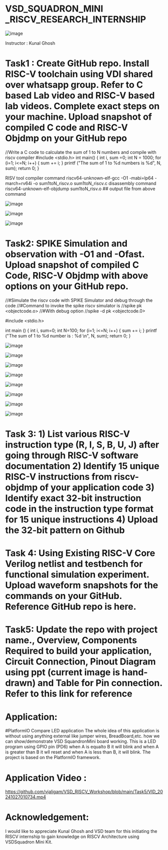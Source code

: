 # VSD_SQUADRON_MINI _RISCV_RESEARCH_INTERNSHIP

![image](https://github.com/user-attachments/assets/b274e917-58a5-457f-857a-661ee18211b7)


Instructor : Kunal Ghosh


# Task1 : Create GitHub repo. Install RISC-V toolchain using VDI shared over whatsapp group. Refer to C based Lab video and RISC-V based lab videos. Complete exact steps on your machine. Upload snapshot of compiled C code and RISC-V Objdmp on your GitHub repo


//Write a C code to calculate the sum of 1 to N numbers and compile with riscv compiler
#include <stdio.h>
int main() {
  int i, sum =0;
  int N = 1000;
  for (i=1; i<=N; i++) {
    sum += i;
  }
  printf ("The sum of 1 to %d numbers is %d", N, sum);
  return 0;
}


RISV tool compiler command
riscv64-unknown-elf-gcc -O1 -mabi=lp64 -march=rv64i -o sum1toN_riscv.o sum1toN_riscv.c
disassembly command
riscv64-unknown-elf-objdump sum1toN_risv.o  ## output file from above command

![image](https://github.com/user-attachments/assets/a47a1172-8dd8-430c-911d-3b2b27fe3dbd)


![image](https://github.com/user-attachments/assets/7cc097b1-edc4-4dc4-b847-a915ec173fa0)


![image](https://github.com/user-attachments/assets/41713ec5-040c-4ead-abf1-0ca97b81d62d)



# Task2: SPIKE Simulation and observation with -O1 and -Ofast. Upload snapshot of compiled C Code, RISC-V Objdmp with above options on your GitHub repo. 

//#Simulate the riscv code with SPIKE Simulator and debug through the code
//#Command to invoke the spike riscv simulator is
//spike pk <objectcode.o> 
//#With debug option
//spike -d pk <objectcode.0>

#include <stdio.h>

int main () {
  int i, sum=0;
  int N=100;
  for (i=1; i<=N; i++) {
    sum += i;
    }
  printf ("The sum of 1 to %d number is : %d \n", N, sum);
  return 0;
}

![image](https://github.com/user-attachments/assets/c71b2626-c793-4e58-a498-d17b212a414a)

![image](https://github.com/user-attachments/assets/a7bdb39c-0786-41d0-8870-46327e8c1e76)

![image](https://github.com/user-attachments/assets/81f909fb-7a28-4fce-9151-dee244633263)

![image](https://github.com/user-attachments/assets/6b51d85a-7c75-4053-8821-f884e66dffb3)

![image](https://github.com/user-attachments/assets/c62aaff5-7c13-4b63-b45c-7d3571cf084a)

![image](https://github.com/user-attachments/assets/95b7c06a-a01f-4e65-af42-bb9cec19ce68)

![image](https://github.com/user-attachments/assets/5438d670-05e5-418a-b194-f33a22794805)


![image](https://github.com/user-attachments/assets/bf1c543e-b77c-4d1f-b3d1-827b03c8cc46)




# Task 3: 1) List various RISC-V instruction type (R, I, S, B, U, J) after going through RISC-V software documentation 2) Identify 15 unique RISC-V instructions from riscv-objdmp of your application code  3) Identify exact 32-bit instruction code in the instruction type format for 15 unique instructions 4) Upload the 32-bit pattern on Github



# Task 4: Using Existing RISC-V Core Verilog netlist and testbench for functional simulation experiment. Upload waveform snapshots for the commands on your GitHub. Reference GitHub repo is here. 



# Task5: Update the repo with project name., Overview, Components Required to build your application, Circuit Connection, Pinout Diagram using ppt (current image is hand-drawn) and Table for Pin connection. Refer to this link for reference



# Application:

#PlatformIO Compare LED application
The whole idea of this application is without using anything external like jumper wires, BreadBoard,etc. how we can show/demonstrate VSD SquandronMini board working.
This is a LED  program using GPIO pin (PD6) when A is equalto B it will blink and when A is greater than B it wll reset and when A is less than B, it will blink. The project is based on the PlatformIO framework.


# Application Video :

https://github.com/vjaligam/VSD_RISCV_Workshop/blob/main/Task5/VID_20241027010734.mp4

# Acknowledgement:
I would like to appreciate Kunal Ghosh and VSD team for this initiating the RISCV internship to gain knowledge on RISCV Architecture using VSDSquadron Mini Kit.
